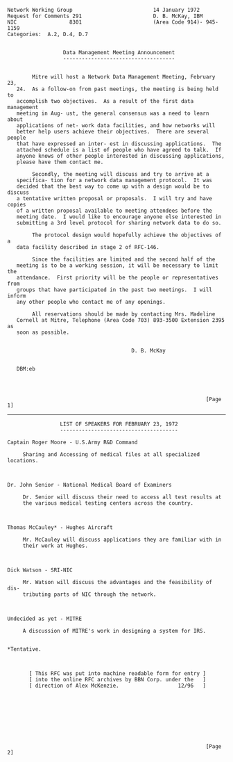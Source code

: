     Network Working Group                          14 January 1972
    Request for Comments 291                       D. B. McKay, IBM
    NIC                 8301                       (Area Code 914)- 945-1159
    Categories:  A.2, D.4, D.7


                      Data Management Meeting Announcement
                      ------------------------------------


            Mitre will host a Network Data Management Meeting, February 23,
       24.  As a follow-on from past meetings, the meeting is being held to
       accomplish two objectives.  As a result of the first data management
       meeting in Aug- ust, the general consensus was a need to learn about
       applications of net- work data facilities, and how networks will
       better help users achieve their objectives.  There are several people
       that have expressed an inter- est in discussing applications.  The
       attached schedule is a list of people who have agreed to talk.  If
       anyone knows of other people interested in discussing applications,
       please have them contact me.

            Secondly, the meeting will discuss and try to arrive at a
       specifica- tion for a network data management protocol.  It was
       decided that the best way to come up with a design would be to discuss
       a tentative written proposal or proposals.  I will try and have copies
       of a written proposal available to meeting attendees before the
       meeting date.  I would like to encourage anyone else interested in
       submitting a 3rd level protocol for sharing network data to do so.

            The protocol design would hopefully achieve the objectives of a
       data facility described in stage 2 of RFC-146.

            Since the facilities are limited and the second half of the
       meeting is to be a working session, it will be necessary to limit the
       attendance.  First priority will be the people or representatives from
       groups that have participated in the past two meetings.  I will inform
       any other people who contact me of any openings.

            All reservations should be made by contacting Mrs. Madeline
       Cornell at Mitre, Telephone (Area Code 703) 893-3500 Extension 2395 as
       soon as possible.


                                            D. B. McKay


       DBM:eb




                                                                    [Page 1]

------------------------------------------------------------------------

``` newpage
                 LIST OF SPEAKERS FOR FEBRUARY 23, 1972
                 --------------------------------------

Captain Roger Moore - U.S.Army R&D Command

     Sharing and Accessing of medical files at all specialized locations.



Dr. John Senior - National Medical Board of Examiners

     Dr. Senior will discuss their need to access all test results at
     the various medical testing centers across the country.



Thomas McCauley* - Hughes Aircraft

     Mr. McCauley will discuss applications they are familiar with in
     their work at Hughes.



Dick Watson - SRI-NIC

     Mr. Watson will discuss the advantages and the feasibility of dis-
     tributing parts of NIC through the network.



Undecided as yet - MITRE

     A discussion of MITRE's work in designing a system for IRS.


*Tentative.



       [ This RFC was put into machine readable form for entry ]
       [ into the online RFC archives by BBN Corp. under the   ]
       [ direction of Alex McKenzie.                   12/96   ]









                                                                [Page 2]
```
